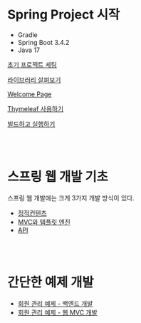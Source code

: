 # Spring Project 시작
- Gradle
- Spring Boot 3.4.2
- Java 17

[초기 프로젝트 세팅](memo/BUILD.md)

[라이브러리 살펴보기](memo/spring-libraries.md)

[Welcome Page](memo/welcome-page.md)

[Thymeleaf 사용하기](memo/thymeleaf-basics.md)

[빌드하고 실행하기](memo/gradle-build-run.md)

<br />
<br />

# 스프링 웹 개발 기초

스프링 웹 개발에는 크게 3가지 개발 방식이 있다.
- [정적컨텐츠](memo/static-content.md)
- [MVC와 템플릿 엔진](memo/mvc-and-template-engines.md)
- [API](memo/responseBody.md)

<br />
<br />

# 간단한 예제 개발

- [회원 관리 예제 - 백엔드 개발](memo/memberExam.md)
- [회원 관리 예제 - 웹 MVC 개발](memo/웹MVC개발.md)